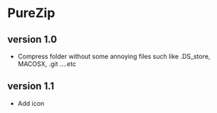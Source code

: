 # PureZip

## version 1.0
- Compress folder without some annoying files such like .DS_store, MACOSX, .git ....etc
 
## version 1.1
- Add icon

